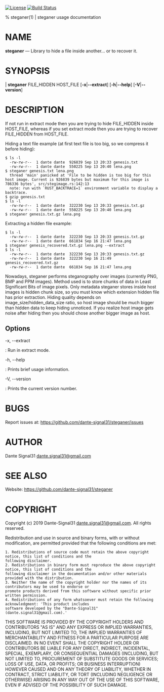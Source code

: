 [![License](https://img.shields.io/badge/License-BSD%203--Clause-blue.svg)](https://opensource.org/licenses/BSD-3-Clause)
[![Build Status](https://travis-ci.com/dante-signal31/steganer.svg?branch=master)](https://travis-ci.com/dante-signal31/steganer)

% steganer(1) | steganer usage documentation

NAME
====

**steganer** — Library to hide a file inside another... or to recover it.

SYNOPSIS
========

| **steganer** FILE_HIDDEN HOST_FILE [**-x**|**--extract**] [**-h**|**--help**] [**-V**|**--version**]

DESCRIPTION
===========

If not run in extract mode then you are trying to hide FILE_HIDDEN inside HOST_FILE,
whereas if you set extract mode then you are trying to recover FILE_HIDDEN from
HOST_FILE.

Hiding a text file example (at first text file is too big, so we compress it before hiding):

    $ ls -l
      -rw-rw-r--  1 dante dante  926839 Sep 13 20:33 genesis.txt
      -rw-rw-r--  1 dante dante  550225 Sep 13 20:40 lena.png
    $ steganer genesis.txt lena.png
      thread 'main' panicked at 'File to be hidden is too big for this host image. Current is 926839 bytes but maximum for this image is 786336 bytes', src/stegimage.rs:142:13
      note: run with `RUST_BACKTRACE=1` environment variable to display a backtrace.
    $ gzip genesis.txt 
    $ ls -l
      -rw-rw-r--  1 dante dante  322230 Sep 13 20:33 genesis.txt.gz
      -rw-rw-r--  1 dante dante  550225 Sep 13 20:40 lena.png
    $ steganer genesis.txt.gz lena.png

Extracting a hidden file example:

    $ ls -l
      -rw-rw-r--  1 dante dante  322230 Sep 13 20:33 genesis.txt.gz
      -rw-rw-r--  1 dante dante  661834 Sep 16 21:47 lena.png
    $ steganer genesis_recovered.txt.gz lena.png --extract
    $ ls -l
      -rw-rw-r--  1 dante dante  322230 Sep 13 20:33 genesis.txt.gz
      -rw-rw-r--  1 dante dante  322230 Sep 16 21:49 genesis_recovered.txt.gz
      -rw-rw-r--  1 dante dante  661834 Sep 16 21:47 lena.png

Nowadays, steganer performs steganography over images (currently PNG, BMP and PPM 
images). Method used is to store chunks of data in Least Significant Bits of image
pixels. Only metadata steganer stores inside host images is hidden chunk size, so
you must know which extension hidden file has prior extraction. Hiding quality 
depends on image_size/hidden_data_size ratio, so host image should be much bigger 
than hidden data to keep hiding unnoticed. If you realize host image gets noise after
hiding then you should chose another bigger image as host.

Options
-------

-x, --extract

:   Run in extract mode.

-h, --help

:   Prints brief usage information.

-V, --version

:   Prints the current version number.

BUGS
====

Report issues at: <https://github.com/dante-signal31/steganer/issues>

AUTHOR
======

Dante Signal31 <dante.signal31@gmail.com>

SEE ALSO
========
Website: <https://github.com/dante-signal31/steganer>

COPYRIGHT
========

Copyright (c) 2019 Dante-Signal31 <dante.signal31@gmail.com>. All rights reserved.

Redistribution and use in source and binary forms, with or without modification, are permitted provided that the
following conditions are met:

    1. Redistributions of source code must retain the above copyright notice, this list of conditions and the
    following disclaimer.
    2. Redistributions in binary form must reproduce the above copyright notice, this list of conditions and the
    following disclaimer in the documentation and/or other materials provided with the distribution.
    3. Neither the name of the copyright holder nor the names of its contributors may be used to endorse or
    promote products derived from this software without specific prior written permission.
    4. Redistributions of any form whatsoever must retain the following acknowledgment: 'This product includes
    software developed by the "Dante-Signal31" (dante.signal31@gmail.com).'

THIS SOFTWARE IS PROVIDED BY THE COPYRIGHT HOLDERS AND CONTRIBUTORS "AS IS" AND ANY EXPRESS OR IMPLIED WARRANTIES,
INCLUDING, BUT NOT LIMITED TO, THE IMPLIED WARRANTIES OF MERCHANTABILITY AND FITNESS FOR A PARTICULAR PURPOSE ARE
DISCLAIMED. IN NO EVENT SHALL THE COPYRIGHT HOLDER OR CONTRIBUTORS BE LIABLE FOR ANY DIRECT, INDIRECT, INCIDENTAL,
SPECIAL, EXEMPLARY, OR CONSEQUENTIAL DAMAGES (INCLUDING, BUT NOT LIMITED TO, PROCUREMENT OF SUBSTITUTE GOODS OR
SERVICES; LOSS OF USE, DATA, OR PROFITS; OR BUSINESS INTERRUPTION) HOWEVER CAUSED AND ON ANY THEORY OF LIABILITY,
WHETHER IN CONTRACT, STRICT LIABILITY, OR TORT (INCLUDING NEGLIGENCE OR OTHERWISE) ARISING IN ANY WAY OUT OF THE USE
OF THIS SOFTWARE, EVEN IF ADVISED OF THE POSSIBILITY OF SUCH DAMAGE.
